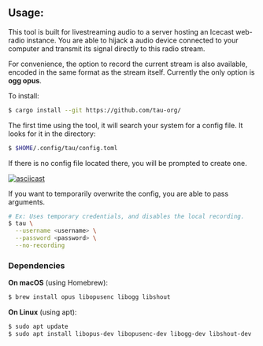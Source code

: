 ## Usage:
This tool is built for livestreaming audio to a server hosting an Icecast
web-radio instance. You are able to hijack a audio device connected to your
computer and transmit its signal directly to this radio stream. 

For convenience, the option to record the current stream is also available,
encoded in the same format as the stream itself. Currently the only option is
**ogg opus**.

To install:
```bash
$ cargo install --git https://github.com/tau-org/
```

The first time using the tool, it will search your system for a config file. 
It looks for it in the directory:
```bash
$ $HOME/.config/tau/config.toml
```

If there is no config file located there, you will be prompted to create one. 

[![asciicast](https://asciinema.org/a/RxokdZfrGrOcx143FQRiKbV2r.svg)](https://asciinema.org/a/RxokdZfrGrOcx143FQRiKbV2r)


If you want to temporarily overwrite the config, you are able to pass arguments.

```bash
# Ex: Uses temporary credentials, and disables the local recording. 
$ tau \
  --username <username> \
  --password <password> \
  --no-recording
```

### Dependencies

**On macOS** (using Homebrew):
```bash
$ brew install opus libopusenc libogg libshout
```

**On Linux** (using apt):
```bash
$ sudo apt update
$ sudo apt install libopus-dev libopusenc-dev libogg-dev libshout-dev
```
